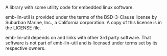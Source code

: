 A library with some utility code for embedded linux software.

emb-lin-util is provided under the terms of the BSD-3-Clause license by Suburban Marine, Inc., a California corporation. A copy of this license is in the LICENSE file.

emb-lin-util depends on and links with other 3rd party software. That software is not part of emb-lin-util and is licensed under terms set by its respective owners.
